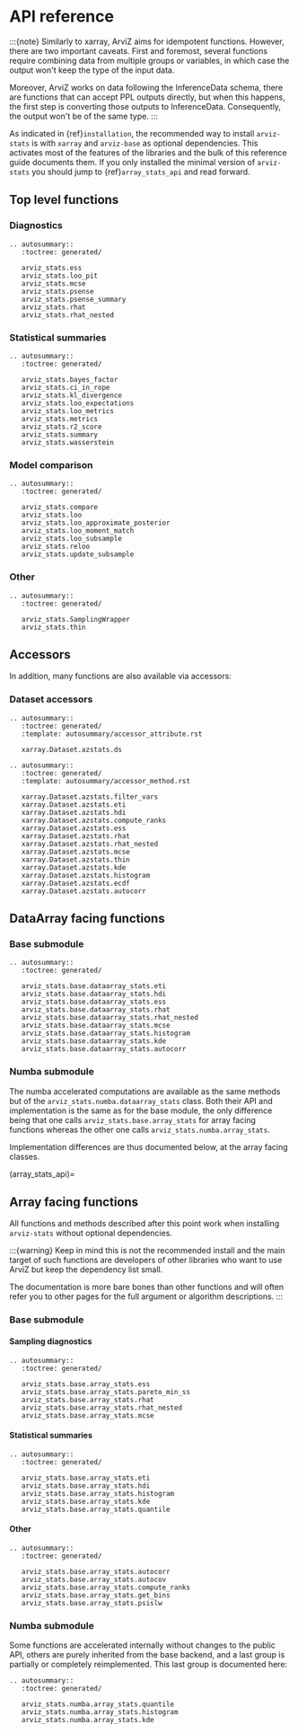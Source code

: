 # API reference

:::{note}
Similarly to xarray, ArviZ aims for idempotent functions. However,
there are two important caveats. First and foremost, several functions
require combining data from multiple groups or variables, in which case the
output won't keep the type of the input data.

Moreover, ArviZ works on
data following the InferenceData schema, there are functions that can accept
PPL outputs directly, but when this happens, the first step is converting
those outputs to InferenceData. Consequently, the output won't be of the same type.
:::

As indicated in {ref}`installation`, the recommended way to install `arviz-stats`
is with `xarray` and `arviz-base` as optional dependencies.
This activates most of the features of the libraries and the bulk of this reference
guide documents them. If you only installed the minimal version of `arviz-stats`
you should jump to {ref}`array_stats_api` and read forward.

## Top level functions

### Diagnostics

```{eval-rst}
.. autosummary::
   :toctree: generated/

   arviz_stats.ess
   arviz_stats.loo_pit
   arviz_stats.mcse
   arviz_stats.psense
   arviz_stats.psense_summary
   arviz_stats.rhat
   arviz_stats.rhat_nested
```

### Statistical summaries

```{eval-rst}
.. autosummary::
   :toctree: generated/

   arviz_stats.bayes_factor
   arviz_stats.ci_in_rope
   arviz_stats.kl_divergence
   arviz_stats.loo_expectations
   arviz_stats.loo_metrics
   arviz_stats.metrics
   arviz_stats.r2_score
   arviz_stats.summary
   arviz_stats.wasserstein
```

### Model comparison

```{eval-rst}
.. autosummary::
   :toctree: generated/

   arviz_stats.compare
   arviz_stats.loo
   arviz_stats.loo_approximate_posterior
   arviz_stats.loo_moment_match
   arviz_stats.loo_subsample
   arviz_stats.reloo
   arviz_stats.update_subsample
```

### Other

```{eval-rst}
.. autosummary::
   :toctree: generated/

   arviz_stats.SamplingWrapper
   arviz_stats.thin
```

## Accessors
In addition, many functions are also available via accessors:

### Dataset accessors

```{eval-rst}
.. autosummary::
   :toctree: generated/
   :template: autosummary/accessor_attribute.rst

   xarray.Dataset.azstats.ds

.. autosummary::
   :toctree: generated/
   :template: autosummary/accessor_method.rst

   xarray.Dataset.azstats.filter_vars
   xarray.Dataset.azstats.eti
   xarray.Dataset.azstats.hdi
   xarray.Dataset.azstats.compute_ranks
   xarray.Dataset.azstats.ess
   xarray.Dataset.azstats.rhat
   xarray.Dataset.azstats.rhat_nested
   xarray.Dataset.azstats.mcse
   xarray.Dataset.azstats.thin
   xarray.Dataset.azstats.kde
   xarray.Dataset.azstats.histogram
   xarray.Dataset.azstats.ecdf
   xarray.Dataset.azstats.autocorr

```


## DataArray facing functions

### Base submodule

```{eval-rst}
.. autosummary::
   :toctree: generated/

   arviz_stats.base.dataarray_stats.eti
   arviz_stats.base.dataarray_stats.hdi
   arviz_stats.base.dataarray_stats.ess
   arviz_stats.base.dataarray_stats.rhat
   arviz_stats.base.dataarray_stats.rhat_nested
   arviz_stats.base.dataarray_stats.mcse
   arviz_stats.base.dataarray_stats.histogram
   arviz_stats.base.dataarray_stats.kde
   arviz_stats.base.dataarray_stats.autocorr
```

### Numba submodule
The numba accelerated computations are available as the same methods
but of the `arviz_stats.numba.dataarray_stats` class.
Both their API and implementation is the same as for the base module,
the only difference being that one calls `arviz_stats.base.array_stats`
for array facing functions whereas the other one calls `arviz_stats.numba.array_stats`.

Implementation differences are thus documented below, at the array facing classes.


(array_stats_api)=
## Array facing functions
All functions and methods described after this point work when installing
`arviz-stats` without optional dependencies.

:::{warning}
Keep in mind this is not the recommended install and the main target of
such functions are developers of other libraries who want to use ArviZ
but keep the dependency list small.

The documentation is more bare bones than other functions and will often
refer you to other pages for the full argument or algorithm descriptions.
:::

### Base submodule

#### Sampling diagnostics
```{eval-rst}
.. autosummary::
   :toctree: generated/

   arviz_stats.base.array_stats.ess
   arviz_stats.base.array_stats.pareto_min_ss
   arviz_stats.base.array_stats.rhat
   arviz_stats.base.array_stats.rhat_nested
   arviz_stats.base.array_stats.mcse
```

#### Statistical summaries
```{eval-rst}
.. autosummary::
   :toctree: generated/

   arviz_stats.base.array_stats.eti
   arviz_stats.base.array_stats.hdi
   arviz_stats.base.array_stats.histogram
   arviz_stats.base.array_stats.kde
   arviz_stats.base.array_stats.quantile
```

#### Other
```{eval-rst}
.. autosummary::
   :toctree: generated/

   arviz_stats.base.array_stats.autocorr
   arviz_stats.base.array_stats.autocov
   arviz_stats.base.array_stats.compute_ranks
   arviz_stats.base.array_stats.get_bins
   arviz_stats.base.array_stats.psislw
```

### Numba submodule
Some functions are accelerated internally without changes to the public API,
others are purely inherited from the base backend, and a last group is partially
or completely reimplemented. This last group is documented here:

```{eval-rst}
.. autosummary::
   :toctree: generated/

   arviz_stats.numba.array_stats.quantile
   arviz_stats.numba.array_stats.histogram
   arviz_stats.numba.array_stats.kde
```
